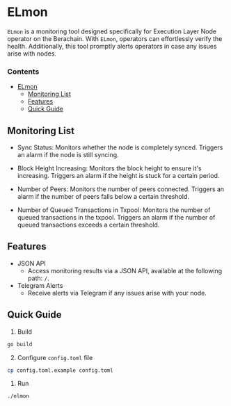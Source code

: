 # ELmon

`ELmon` is a monitoring tool designed specifically for Execution Layer Node operator on the Berachain. With `ELmon`, operators can effortlessly verify the health. Additionally, this tool promptly alerts operators in case any issues arise with nodes.

### Contents

- [ELmon](#ELmon)
  - [Monitoring List](#monitoring-list)
  - [Features](#features)
  - [Quick Guide](#quick-guide)

## Monitoring List

- Sync Status: Monitors whether the node is completely synced. Triggers an alarm if the node is still syncing.

- Block Height Increasing: Monitors the block height to ensure it's increasing. Triggers an alarm if the height is stuck for a certain period.

- Number of Peers: Monitors the number of peers connected. Triggers an alarm if the number of peers falls below a certain threshold.

- Number of Queued Transactions in Txpool: Monitors the number of queued transactions in the txpool. Triggers an alarm if the number of queued transactions exceeds a certain threshold.

## Features

- JSON API
  - Access monitoring results via a JSON API, available at the following path: `/`.
- Telegram Alerts
  - Receive alerts via Telegram if any issues arise with your node.

## Quick Guide

1. Build

```bash
go build
```

2. Configure `config.toml` file

```bash
cp config.toml.example config.toml
```

1. Run

```bash
./elmon
```
